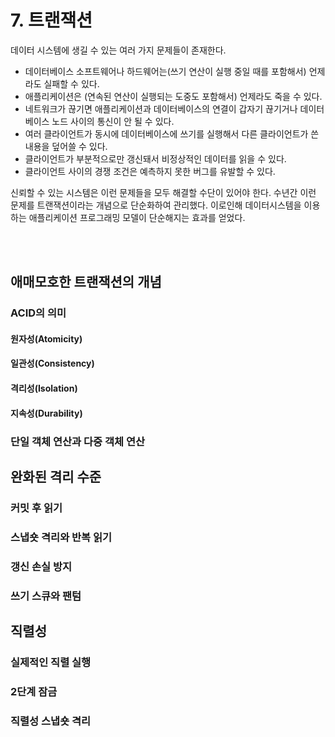 # 7. 트랜잭션
데이터 시스템에 생길 수 있는 여러 가지 문제들이 존재한다.
* 데이터베이스 소프트웨어나 하드웨어는(쓰기 연산이 실행 중일 때를 포함해서) 언제라도 실패할 수 있다.
* 애플리케이션은 (연속된 연산이 실행되는 도중도 포함해서) 언제라도 죽을 수 있다.
* 네트워크가 끊기면 애플리케이션과 데이터베이스의 연결이 갑자기 끊기거나 데이터베이스 노드 사이의 통신이 안 될 수 있다.
* 여러 클라이언트가 동시에 데이터베이스에 쓰기를 실행해서 다른 클라이언트가 쓴 내용을 덮어쓸 수 있다.
* 클라이언트가 부분적으로만 갱신돼서 비정상적인 데이터를 읽을 수 있다.
* 클라이언트 사이의 경쟁 조건은 예측하지 못한 버그를 유발할 수 있다.

신뢰할 수 있는 시스템은 이런 문제들을 모두 해결할 수단이 있어야 한다.
수년간 이런 문제를 트랜잭션이라는 개념으로 단순화하여 관리했다.
이로인해 데이터시스템을 이용하는 애플리케이션 프로그래밍 모델이 단순해지는 효과를 얻었다.

<br>
<br>

## 애매모호한 트랜잭션의 개념
### ACID의 의미


#### 원자성(Atomicity)
#### 일관성(Consistency)
#### 격리성(Isolation)
#### 지속성(Durability)

### 단일 객체 연산과 다중 객체 연산

## 완화된 격리 수준
### 커밋 후 읽기
### 스냅숏 격리와 반복 읽기
### 갱신 손실 방지
### 쓰기 스큐와 팬텀

## 직렬성
### 실제적인 직렬 실행
### 2단계 잠금
### 직렬성 스냅숏 격리
